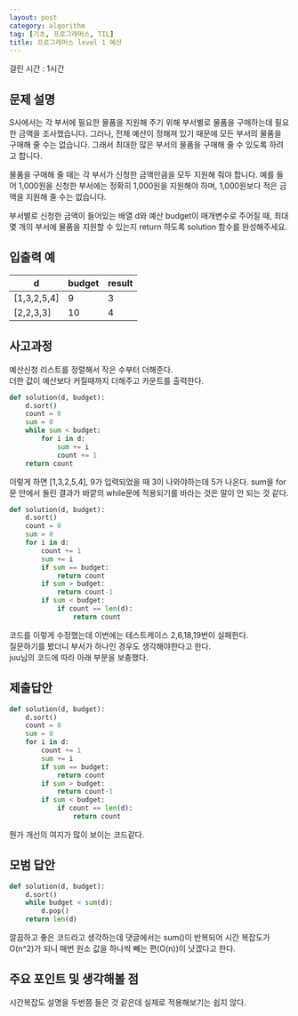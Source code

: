 ```yaml
---
layout: post
category: algorithm
tag: [기초, 프로그래머스, TIL]
title: 프로그래머스 level 1 예산
---
```

걸린 시간 : 1시간 
## 문제 설명

S사에서는 각 부서에 필요한 물품을 지원해 주기 위해 부서별로 물품을 구매하는데 필요한 금액을 조사했습니다. 그러나, 전체 예산이 정해져 있기 때문에 모든 부서의 물품을 구매해 줄 수는 없습니다. 그래서 최대한 많은 부서의 물품을 구매해 줄 수 있도록 하려고 합니다.

물품을 구매해 줄 때는 각 부서가 신청한 금액만큼을 모두 지원해 줘야 합니다. 예를 들어 1,000원을 신청한 부서에는 정확히 1,000원을 지원해야 하며, 1,000원보다 적은 금액을 지원해 줄 수는 없습니다.

부서별로 신청한 금액이 들어있는 배열 d와 예산 budget이 매개변수로 주어질 때, 최대 몇 개의 부서에 물품을 지원할 수 있는지 return 하도록 solution 함수를 완성해주세요.

## 입출력 예

<table>
  <thead>
    <tr>
      <th>d</th>
      <th>budget</th>
      <th>result</th>
    </tr>
  </thead>
  <tbody>
    <tr>
      <td>[1,3,2,5,4]</td>
      <td>9</td>
      <td>3</td>
    </tr>
    <tr>
      <td>[2,2,3,3]</td>
      <td>10</td>
      <td>4</td>
    </tr>
  </tbody>
</table>

## 사고과정

예산신청 리스트를 정렬해서 작은 수부터 더해준다.  
더한 값이 예산보다 커질때까지 더해주고 카운트를 출력한다. 

```python
def solution(d, budget):
    d.sort()
    count = 0
    sum = 0
    while sum < budget:
        for i in d:
            sum += i
            count += 1
    return count
```
이렇게 하면 [1,3,2,5,4], 9가 입력되었을 때 3이 나와야하는데 5가 나온다.
sum을 for문 안에서 돌린 결과가 바깥의 while문에 적용되기를 바라는 것은 말이 안 되는 것 같다.

```python
def solution(d, budget):
    d.sort()
    count = 0
    sum = 0
    for i in d:
        count += 1
        sum += i
        if sum == budget:
            return count
        if sum > budget:
            return count-1
        if sum < budget:
            if count == len(d):
                return count
```
코드를 이렇게 수정했는데 이번에는 테스트케이스 2,6,18,19번이 실패한다.  
질문하기를 봤더니 부서가 하나인 경우도 생각해야한다고 한다.  
juu님의 코드에 따라 아래 부분을 보충했다.

## 제출답안
```python
def solution(d, budget):
    d.sort()
    count = 0
    sum = 0
    for i in d:
        count += 1
        sum += i
        if sum == budget:
            return count
        if sum > budget:
            return count-1
        if sum < budget:
            if count == len(d):
                return count
```
뭔가 개선의 여지가 많이 보이는 코드같다.

## 모범 답안

```python
def solution(d, budget):
    d.sort()
    while budget < sum(d):
        d.pop()
    return len(d)
```
깔끔하고 좋은 코드라고 생각하는데 댓글에서는 sum()이 반복되어 시간 복잡도가 O(n^2)가 되니 매번 원소 값을 하나씩 빼는 편(O(n))이 낫겠다고 한다. 

## 주요 포인트 및 생각해볼 점

시간복잡도 설명을 두번쯤 들은 것 같은데 실제로 적용해보기는 쉽지 않다.